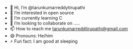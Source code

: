 - 👋 Hi, I’m @tarunkumarreddytirupathi
- 👀 I’m interested in open source
- 🌱 I’m currently learning C
- 💞️ I’m looking to collaborate on .....
- 📫 How to reach me tarunkumarreddtirupathi@gmail.com
- 😄 Pronouns: He/him
- ⚡ Fun fact: I am good at sleeping

<!---
tarunkumarreddytirupathi/tarunkumarreddytirupathi is a ✨ special ✨ repository because its `README.md` (this file) appears on your GitHub profile.
You can click the Preview link to take a look at your changes.
--->
